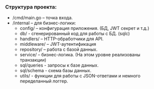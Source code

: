 ### Структура проекта:

- /cmd/main.go – точка входа.
- /internal – для бизнес-логики:
  - config/ – конфигурация приложения. (БД, JWT секрет и т.д.)
  - db/ - сгенерированный код для работы с БД. (sqlc)
  - handlers/ – HTTP-обработчики для API.
  - middleware/ – JWT-аутентификация
  - repository/ – работа с базой данных.
  - service/ – бизнес-логика. (На этом уровне реализованы транзакции)
  - sql/queries - запросы к базе данных.
  - sql/schema - схема базы данных.
  - utils/ - функции для работы с JSON-ответами и немного переделанный логгер.
